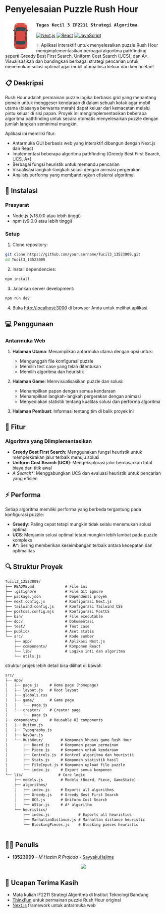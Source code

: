 # Penyelesaian Puzzle Rush Hour

<img src="src/public/images/maincar.png" width="100px" align="left">

### `Tugas Kecil 3 IF2211 Strategi Algoritma`

[![Next.js](https://img.shields.io/badge/Next.js-13.0-black)](https://nextjs.org/)
[![React](https://img.shields.io/badge/React-18.0-blue)](https://reactjs.org/)
[![JavaScript](https://img.shields.io/badge/JavaScript-ES6-yellow)](https://www.javascript.com/)

✨ Aplikasi interaktif untuk menyelesaikan puzzle Rush Hour mengimplementasikan berbagai algoritma pathfinding seperti Greedy Best First Search, Uniform Cost Search (UCS), dan A*. Visualisasikan dan bandingkan berbagai strategi pencarian untuk menemukan solusi optimal agar mobil utama bisa keluar dari kemacetan!

<!-- <div>
  <a href="#-instalasi">
    Instalasi
  </a>
  •
  <a href="#-penggunaan">
    Penggunaan
  </a>
  •
  <a href="#-dokumentasi">
    Dokumentasi
  </a>
  •
  <a href="#-fitur">
    Fitur
  </a>
</div> -->

## 📋 Deskripsi

Rush Hour adalah permainan puzzle logika berbasis grid yang menantang pemain untuk menggeser kendaraan di dalam sebuah kotak agar mobil utama (biasanya berwarna merah) dapat keluar dari kemacetan melalui pintu keluar di sisi papan. Proyek ini mengimplementasikan beberapa algoritma pathfinding untuk secara otomatis menyelesaikan puzzle dengan jumlah langkah seminimal mungkin.

Aplikasi ini memiliki fitur:
- Antarmuka GUI berbasis web yang interaktif dibangun dengan Next.js dan React
- Implementasi beberapa algoritma pathfinding (Greedy Best First Search, UCS, A*)
- Berbagai fungsi heuristik untuk memandu pencarian
- Visualisasi langkah-langkah solusi dengan animasi pergerakan
- Analisis performa yang membandingkan efisiensi algoritma

## 🔧 Instalasi

### Prasyarat

- Node.js (v18.0.0 atau lebih tinggi)
- npm (v9.0.0 atau lebih tinggi)

### Setup

1. Clone repository:
```bash
git clone https://github.com/yourusername/Tucil3_13523009.git
cd Tucil3_13523009
```

2. Install dependencies:
```bash
npm install
```

3. Jalankan server development:
```bash
npm run dev
```

4. Buka [http://localhost:3000](http://localhost:3000) di browser Anda untuk melihat aplikasi.

## 💻 Penggunaan

### Antarmuka Web

1. **Halaman Utama**: Menampilkan antarmuka utama dengan opsi untuk:
   - Mengunggah file konfigurasi puzzle
   - Memilih test case yang telah ditentukan
   - Memilih algoritma dan heuristik

2. **Halaman Game**: Memvisualisasikan puzzle dan solusi:
   - Menampilkan papan dengan semua kendaraan
   - Menampilkan langkah-langkah pergerakan dengan animasi
   - Menyediakan statistik tentang kualitas solusi dan performa algoritma

3. **Halaman Pembuat**: Informasi tentang tim di balik proyek ini
<!-- 
### Format File Input

Program menerima konfigurasi puzzle dalam file teks dengan format berikut:
```
A B       # Dimensi grid AxB
N         # Jumlah kendaraan selain primary piece
[grid]    # Konfigurasi grid
```

Dimana dalam grid:
- `P` mewakili primary piece (kendaraan utama)
- `K` mewakili pintu keluar
- `.` mewakili sel kosong
- Huruf/karakter lain mewakili kendaraan yang berbeda

Contoh:
```
6 6
12
AAB..F
..BCDF
GPPCDFK
GH.III
GHJ...
LLJMM.
``` -->

## 🌟 Fitur

### Algoritma yang Diimplementasikan

- **Greedy Best First Search**: Menggunakan fungsi heuristik untuk memperkirakan jalur terbaik menuju solusi
- **Uniform Cost Search (UCS)**: Mengeksplorasi jalur berdasarkan total biaya dari titik awal
- **A* Search**: Menggabungkan UCS dan evaluasi heuristik untuk pencarian yang efisien
<!-- 
### Heuristik

- **Manhattan Distance**: Memperkirakan jarak antara mobil utama dan pintu keluar
- **Blocking Pieces**: Menghitung jumlah kendaraan yang menghalangi antara mobil utama dan pintu keluar

### Analisis Performa

Program menghasilkan:
- Jumlah state/gerakan yang diperiksa
- Waktu eksekusi
- Jalur menuju solusi dengan langkah minimal
- Visualisasi animasi langkah-langkah solusi

## 📊 Test Case

Direktori `test` berisi beberapa konfigurasi puzzle dengan tingkat kesulitan yang bervariasi:
- Puzzle sederhana dengan sedikit kendaraan
- Puzzle tingkat kesulitan menengah dengan jumlah kendaraan moderat
- Puzzle kompleks dengan banyak kendaraan dalam konfigurasi yang padat -->

## ⚡ Performa

Setiap algoritma memiliki performa yang berbeda tergantung pada konfigurasi puzzle:
- **Greedy**: Paling cepat tetapi mungkin tidak selalu menemukan solusi optimal
- **UCS**: Menjamin solusi optimal tetapi mungkin lebih lambat pada puzzle kompleks
- **A***: Sering memberikan keseimbangan terbaik antara kecepatan dan optimalitas

## 🔍 Struktur Proyek

```
Tucil3_13523009/
├── README.md              # File ini
├── .gitignore             # File Git ignore
├── package.json           # Dependensi proyek
├── next.config.js         # Konfigurasi Next.js
├── tailwind.config.js     # Konfigurasi Tailwind CSS
├── postcss.config.mjs     # Konfigurasi PostCS 
├── bin/                   # File executable
├── doc/                   # Dokumentasi
├── test/                  # Test case
├── public/                # Aset statis
└── src/                   # Kode sumber
    ├── app/               # Aplikasi Next.js
    ├── components/        # Komponen React
    └── lib/               # Logika inti dan algoritma
    └── utils.js

```

struktur projek lebih detail bisa dilihat di bawah
```
src/               
├── app/            
│   ├── page.js     # Home page (homepage)
│   ├── layout.js   # Root layout
│   ├── globals.css 
│   ├── game/       # Game page
│   │   └── page.js 
│   └── creator/    # Creator page
│       └── page.js 
├── components/     # Reusable UI components
│   ├── Button.js      
│   ├── Typography.js  
│   ├── NavBar.js      
│   └── RushHour/        # Komponen khusus game Rush Hour
│       ├── Board.js     # Komponen papan permainan
│       ├── Piece.js     # Komponen untuk kendaraan
│       ├── Controls.js  # Kontrol algoritma dan heuristik
│       ├── Stats.js     # Komponen statistik hasil
│       ├── FileInput.js # Komponen upload file puzzle
│       └── index.js     # Export semua komponen
└── lib/                # Core logic
    ├── models.js        # Models (Board, Piece, GameState)
    ├── algorithms/
    │   ├── index.js     # Exports all algorithms
    │   ├── Greedy.js    # Greedy Best First Search
    │   ├── UCS.js       # Uniform Cost Search
    │   └── AStar.js     # A* algorithm
    └── heuristics/
        ├── index.js             # Exports all heuristics
        ├── ManhattanDistance.js # Manhattan distance heuristic
        └── BlockingPieces.js    # Blocking pieces heuristic
 
```


## 👨‍💻 Penulis

- **13523009** - *M Hazim R Prajoda* - [SayyakuHajime](https://github.com/SayyakuHajime)

<div align="center">
<img src="https://github.com/user-attachments/assets/a74c896c-bda1-46e1-b409-cdb473e02fda" width="200px">
</div>

## 🙏 Ucapan Terima Kasih

- Mata kuliah IF2211 Strategi Algoritma di Institut Teknologi Bandung
- [ThinkFun](https://www.thinkfun.com/) untuk permainan puzzle Rush Hour original
- [Next.js](https://nextjs.org/) framework untuk antarmuka web
